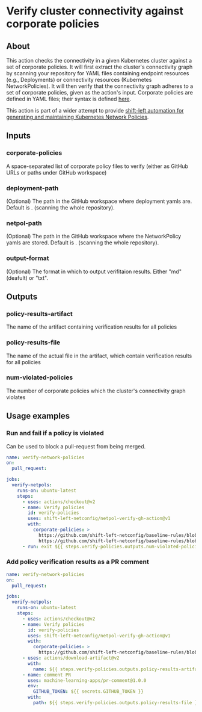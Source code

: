 # Verify cluster connectivity against corporate policies

## About
This action checks the connectivity in a given Kubernetes cluster against a set of corporate policies. It will first extract the cluster's connectivity graph by scanning your repository for YAML files containing endpoint resources (e.g., Deployments) or connectivity resources (Kubernetes NetworkPolicies). It will then verify that the connectivity graph adheres to a set of corporate policies, given as the action's input. Corporate policies are defined in YAML files; their syntax is defined [here](https://github.com/shift-left-netconfig/baseline-rules).

This action is part of a wider attempt to provide [shift-left automation for generating and maintaining Kubernetes Network Policies](https://shift-left-netconfig.github.io/).

## Inputs
### corporate-policies
A space-separated list of corporate policy files to verify (either as GitHub URLs or paths under GitHub workspace)
### deployment-path
(Optional) The path in the GitHub workspace where deployment yamls are. Default is . (scanning the whole repository).
### netpol-path
(Optional) The path in the GitHub workspace where the NetworkPolicy yamls are stored. Default is . (scanning the whole repository).
### output-format
(Optional) The format in which to output verifitaion results. Either "md" (deafult) or "txt".
## Outputs
### policy-results-artifact
The name of the artifact containing verification results for all policies
### policy-results-file
The name of the actual file in the artifact, which contain verification results for all policies
### num-violated-policies
The number of corporate policies which the cluster's connectivity graph violates
## Usage examples
### Run and fail if a policy is violated
Can be used to block a pull-request from being merged.
```yaml
name: verify-network-policies
on:
  pull_request:

jobs:
  verify-netpols:
    runs-on: ubuntu-latest
    steps:
      - uses: actions/checkout@v2
      - name: Verify policies
        id: verify-policies
        uses: shift-left-netconfig/netpol-verify-gh-action@v1
        with:
          corporate-policies: >
            https://github.com/shift-left-netconfig/baseline-rules/blob/master/examples/ciso_denied_ports.yaml
            https://github.com/shift-left-netconfig/baseline-rules/blob/master/examples/restrict_access_to_payment.yaml
      - run: exit ${{ steps.verify-policies.outputs.num-violated-policies }}
```
### Add policy verification results as a PR comment
```yaml
name: verify-network-policies
on:
  pull_request:

jobs:
  verify-netpols:
    runs-on: ubuntu-latest
    steps:
      - uses: actions/checkout@v2
      - name: Verify policies
        id: verify-policies
        uses: shift-left-netconfig/netpol-verify-gh-action@v1
        with:
          corporate-policies: >
            https://github.com/shift-left-netconfig/baseline-rules/blob/master/examples/restrict_access_to_payment.yaml
      - uses: actions/download-artifact@v2
        with:
          name: ${{ steps.verify-policies.outputs.policy-results-artifact }}
      - name: comment PR
        uses: machine-learning-apps/pr-comment@1.0.0
        env:
          GITHUB_TOKEN: ${{ secrets.GITHUB_TOKEN }}
        with:
          path: ${{ steps.verify-policies.outputs.policy-results-file }}
```
